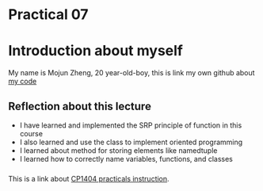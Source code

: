 # Practical 07

# Introduction about myself
My name is Mojun Zheng, 20 year-old-boy, this is link my own github about [my code ](https://github.com/MojunZheng/cp1404practicals/tree/master/prac_07)


## Reflection about this lecture

* I have learned and implemented the SRP principle of function in this course
* I also learned and use the class to implement oriented programming
* I learned about method for storing elements like namedtuple
* I learned how to correctly name variables, functions, and classes

###
This is a link about [CP1404 practicals instruction](https://github.com/CP1404/Practicals/tree/master/prac_07).
